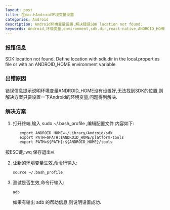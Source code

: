 ```yaml
---
layout: post
title: 在mac上Android环境变量设置
categories: Android
description: Android环境变量设置,解决错误SDK location not found.
keywords: Android,环境变量,environment,sdk.dir,react-native,ANDROID_HOME,SDK location not found,local.properties
---
```

### 报错信息
SDK location not found. Define location with sdk.dir in the local.properties file or with an ANDROID_HOME environment variable

### 出错原因

错误信息提示说明环境变量ANDROID_HOME没有设置好,无法找到SDK的位置,则解决方案只要设置一下Android的环境变量,问题得到解决.

### 解决方案

1. 打开终端,输入 sudo ~/.bash_profile ,编辑配置文件
内容如下:
   ```
      export ANDROID_HOME=~/Library/Android/sdk
      export PATH=$PATH:$ANDROID_HOME/platform-tools
      export PATH=${PATH}:${ANDROID_HOME}/tools
   ```
按ESC键,:wq 保存退出vi.

2. 让新的环境变量生效,命令行输入:
   ```
   source ~/.bash_profile

   ```
3. 测试是否生效,命令行输入:
   ```
   adb

   ```
   如果有输出 adb 的帮助信息,则说明设置成功.
